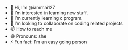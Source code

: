 - 👋 Hi, I’m @iammai127
- 👀 I’m interested in learning new stuff.
- 🌱 I’m currently learning c program.
- 💞️ I’m looking to collaborate on coding related projects
- 📫 How to reach me 
- 😄 Pronouns: she
- ⚡ Fun fact: I'm an easy going person

<!---
iammai127/iammai127 is a ✨ special ✨ repository because its `README.md` (this file) appears on your GitHub profile.
You can click the Preview link to take a look at your changes.
--->
